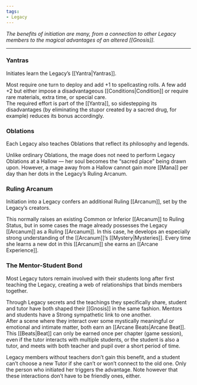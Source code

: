 ```yaml
---
tags:
- Legacy
---
```


_The benefits of initiation are many, from a connection to other Legacy members to the magical advantages of an altered [[Gnosis]]._

---

### Yantras

Initiates learn the Legacy’s [[Yantra|Yantras]].

Most require one turn to deploy and add +1 to spellcasting rolls. A few add +2 but either impose a disadvantageous [[Conditions|Condition]] or require rare materials, extra time, or special care.\
The required effort is part of the [[Yantra]], so sidestepping its disadvantages (by eliminating the stupor created by a sacred drug, for example) reduces its bonus accordingly.

### Oblations

Each Legacy also teaches Oblations that reflect its philosophy and legends.

Unlike ordinary Oblations, the mage does not need to perform Legacy Oblations at a Hallow — her soul becomes the “sacred place” being drawn upon. However, a mage away from a Hallow cannot gain more [[Mana]] per day than her dots in the Legacy’s Ruling Arcanum.

### Ruling Arcanum

Initiation into a Legacy confers an additional Ruling [[Arcanum]], set by the Legacy’s creators.

This normally raises an existing Common or Inferior [[Arcanum]] to Ruling Status, but in some cases the mage already possesses the Legacy [[Arcanum]] as a Ruling [[Arcanum]]. In this case, he develops an especially strong understanding of the [[Arcanum]]’s [[Mystery|Mysteries]]. Every time she learns a new dot in this [[Arcanum]] she earns an [[Arcane Experience]].

### The Mentor-Student Bond

Most Legacy tutors remain involved with their students long after first teaching the Legacy, creating a web of relationships that binds members together.

Through Legacy secrets and the teachings they specifically share, student and tutor have both shaped their [[Gnosis]] in the same fashion. Mentors and students have a Strong sympathetic link to one another.\
After a scene where they interact over some mystically meaningful or emotional and intimate matter, both earn an [[Arcane Beats|Arcane Beat]].\
This [[Beats|Beat]] can only be earned once per chapter (game session), even if the tutor interacts with multiple students, or the student is also a tutor, and meets with both teacher and pupil over a short period of time.

Legacy members without teachers don’t gain this benefit, and a student can’t choose a new Tutor if she can’t or won’t connect to the old one. Only the person who initiated her triggers the advantage. Note however that these interactions don’t have to be friendly ones, either.